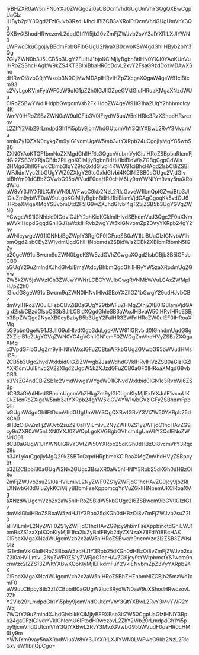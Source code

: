 IyBHZXR0aW5nIFN0YXJ0ZWQgd2l0aCBDcmVhdGUgUmVhY3QgQXBwCgpUaGlz
IHByb2plY3Qgd2FzIGJvb3RzdHJhcHBlZCB3aXRoIFtDcmVhdGUgUmVhY3Qg
QXBwXShodHRwczovL2dpdGh1Yi5jb20vZmFjZWJvb2svY3JlYXRlLXJlYWN0
LWFwcCkuCgojIyBBdmFpbGFibGUgU2NyaXB0cwoKSW4gdGhlIHByb2plY3Qg
ZGlyZWN0b3J5LCB5b3UgY2FuIHJ1bjoKCiMjIyBgbnBtIHN0YXJ0YAoKUnVu
IHRoZSBhcHAgbW9kZS4KT3BlbiBbaHR0cDovL2xvY2FsaG9zdDozMDAwXSho
dHRwOi8vbG9jYWxob3N0OjMwMDApIHRvIHZpZXcgaXQgaW4geW91ciBicm93
c2VyLgoKVmFyaWF0aW9uIG1pZ2h0IGJlIGZpeGVkIGluIHRoaXMgaXNzdWUu
ClRoZSBwYWdlIHdpbGwgcmVsb2FkIHdoZW4geW91IG1ha2UgY2hhbmdlcy4K
WmV0IHRoZSBzZWN0aW9uIGFib3V0IFtydW5uaW5nIHRlc3RzXShodHRwczov
L2ZhY2Vib29rLmdpdGh1Yi5pby9jcmVhdGUtcmVhY3QtYXBwL2RvY3MvcnVu
bmluZy10ZXN0cykgZm9yIG1vcmUgaW5mb3JtYXRpb24uCgojIyMgYG5wbSB0
ZXN0YAoKTGF1bmNoZXMgdGhlIHRlc3QgcnVubmVyIGluIHRoZSBpbnRlcmFj
dGl2ZSB3YXRjaCBtb2RlLgoKCiMjIyBgbnBtIHJ1biBidWlsZGBgCgpCdWls
ZHMgdGhlIGFwcCBmb3IgY29tcGxldGlvbi4KWW91ciBhcHAgd2lsbCBiZSBi
WFJldmVyc2libGUgYWZ0ZXIgY29tcGxldGlvbi4KClNlZSB0aGUgc2VjdGlv
biBhYm91dCBbZGVwbG95bWVudF0oaHR0cHM6Ly9mYWNlYm9vay5naXRodWIu
aW8vY3JlYXRlLXJlYWN0LWFwcC9kb2NzL2RlcGxveW1lbnQpIGZvciBtb3Jl
IGluZm9ybWF0aW9uLgoKCiMjIyBgbnBtIHJ1biBlamVjdGAgCgoqKk5vdGU6
IHRoaXMgaXMgYSBvbmUtd2F5IG9wZXJhdGlvbi4gT25jZSB5b3UgYGVqZWN0
YCwgeW91IGNhbid0IGdvIGJhY2shKioKCklmIHlvdSBhcmVuJ3Qgc2F0aXNm
aWVkIHdpdGggdGhlIGJ1aWxkIHRvb2wgYW5kIGNvbmZpZ3VyYXRpb24gY2hv
aWNlcywgeW91IGNhbiBgZWplY3RgIGF0IGFueSB0aW1lLiBUaGlzIGNvbW1h
bmQgd2lsbCByZW1vdmUgdGhlIHNpbmdsZSBidWlsZCBkZXBlbmRlbmN5IGZy
b20geW91ciBwcm9qZWN0LgoKSW5zdGVhZCwgaXQgd2lsbCBjb3B5IGFsbCB0
aGUgY29uZmlndXJhdGlvbiBmaWxlcyBhbmQgdGhlIHRyYW5zaXRpdmUgZGVw
ZW5kZW5jaWVzICh3ZWJwYWNrLCBCYWJlbCwgRVNMbWVuLCAxZWMpIHJpZ2h0
IGludG8geW91ciBwcm9qZWN0IHNvIHlvdSBoYXZlIGZ1bGwgY29udHJvbCBv
dmVyIHRoZW0uIEFsbCBvZiB0aGUgY29tbWFuZHMgZXhjZXB0IGBlamVjdGAg
d2lsbCBzdGlsbCB3b3JrLCBidXQgdGhleSB3aWxsIHBvaW50IHRvIHRoZSBj
b3BpZWQgc2NyaXB0cyBzbyB5b3UgY2FuIHR3ZWFrIHRoZW0uIEF0IHRoaXMg
cG9pbnQgeW91J3JlIG9uIHlvdXIgb3duLgoKWW91IGRvbid0IGhhdmUgdG8g
ZXZlciB1c2UgYGVqZWN0YC4gVGhlIGN1cmF0ZWQgZmVhdHVyZSBzZXQgaXMg
c3VpdGFibGUgZm9yIHNtYWxsIGFuZCBtaWRkbGUgZGVwbG95bWVudHMsIGFu
ZCB5b3Ugc2hvdWxkbid0IGZlZWwgb2JsaWdhdGVkIHRvIHVzZSB0aGlzIGZl
YXR1cmUuIEhvd2V2ZXIgd2UgdW5kZXJzdGFuZCB0aGF0IHRoaXMgdG9vbCB3
b3VsZG4ndCBiZSB1c2VmdWwgaWYgeW91IGNvdWxkbid0IGN1c3RvbWl6ZSBp
dCB3aGVuIHlvdSBhcmUgcmVhZHkgZm9yIGl0LgoKIyMjIExlYXJuIE1vcmUK
CkZ1cnRoZXIgaW5mb3JtYXRpb24gYW5kIGV4YW1wbGVzIGFyZSBhdmFpbGFi
bGUgaW4gdGhlIFtDcmVhdGUgUmVhY3QgQXBwIGRvY3VtZW50YXRpb25dKGh0
dHBzOi8vZmFjZWJvb2suZ2l0aHViLmlvL2NyZWF0ZS1yZWFjdC1hcHAvZG9j
cy9nZXR0aW5nLXN0YXJ0ZWQpLgoKVG8gbGVhcm4gUmVhY3QsIENoZWNrIG91
dCB0aGUgW1JlYWN0IGRvY3VtZW50YXRpb25dKGh0dHBzOi8vcmVhY3Rqc28u
b3JnLykuCgojIyMgQ29kZSBTcGxpdHRpbmcKClRoaXMgZmVhdHVyZSBpcyBt
b3ZlZCBpbiB0aGUgW2NvZGUgc3BsaXR0aW5nIHNlY3Rpb25dKGh0dHBzOi8v
ZmFjZWJvb2suZ2l0aHViLmlvL2NyZWF0ZS1yZWFjdC1hcHAvZG9jcy9jb2Rl
LXNwbGl0dGluZykKCiMjIyBBbmFseXppbmcgYnVuZGxlIHNpemUKClRoaXMg
aXNzdWUgcmVzb2x2aW5nIHRoZSBidW5kbGUgc2l6ZSBwcm9ibGVtIGlzIG1v
dmVkIGluIHRoZSBbaW5zdHJ1Y3Rpb25dKGh0dHBzOi8vZmFjZWJvb2suZ2l0
aHViLmlvL2NyZWF0ZS1yZWFjdC1hcHAvZG9jcy9hbmFseXppbmctdGhlLWJ1
bmRsZS1zaXplKQoKIyMjIE1ha2luZyBhIFByb2dyZXNzaXZlIFdlYiBBcHAK
ClRoaXMgaXNzdWUgcmVzb2x2aW5nIHRoZSBwcm9ncmVzc2l2ZSB3ZWIsIGlz
IG1vdmVkIGluIHRoZSBbaW5zdHJ1Y3Rpb25dKGh0dHBzOi8vZmFjZWJvb2su
Z2l0aHViLmlvL2NyZWF0ZS1yZWFjdC1hcHAvZG9jcy9tYWtpbmctYS1wcm9n
cmVzc2l2ZS13ZWItYXBwKQoKIyMjIEFkdmFuY2VkIENvbmZpZ3VyYXRpb24K
ClRoaXMgaXNzdWUgcmVzb2x2aW5nIHRoZSBhZHZhbmNlZCBjb25maWd1cmF0
aW9uLCBpcyBtb3ZlZCBpbiB0aGUgW2luc3RydWN0aW9uXShodHRwczovL2Zh
Y2Vib29rLmdpdGh1Yi5pby9jcmVhdGUtcmVhY3QtYXBwL2RvY3MvYWR2YW5j
ZWQtY29uZmlndXJhdGlvbikKCiMjIyBERXBsb3ltZW50CgpUaGlzIHNlY3Rp
b24gaGFzIG1vdmVkIGhlcmU6IFtodHRwczovL2ZhY2Vib29rLmdpdGh1Yi5p
by9jcmVhdGUtcmVhY3QtYXBwL2RvY3MvZGVwbG95bWVudF0oaHR0cHM6Ly9m
YWNlYm9vay5naXRodWIuaW8vY3JlYXRlLXJlYWN0LWFwcC9kb2NzL2RlcGxv
eW1lbnQpCgo=